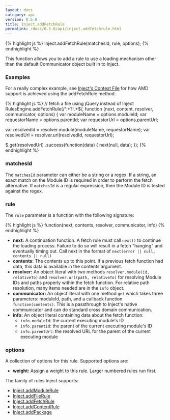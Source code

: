 ```yaml
---
layout: docs
category: api
version: 0.5.0
title: Inject.addFetchRule
permalink: /docs/0.5.0/api/inject.addfetchrule.html
---
```


{% highlight js %}
Inject.addFetchRule(matchesId, rule, options);
{% endhighlight %}

This function allows you to add a rule to use a loading mechanism other than the default Communicator object built in to Inject.

### Examples
For a really complex example, see [Inject's Context File](https://raw.github.com/linkedin/inject/master/src/includes/context.js) for how AMD support is achieved using the addFetchRule method.

{% highlight js %}
// fetch a file using jQuery instead of Inject
RulesEngine.addFetchRule(/^.+?\!.+$/, function (next, content, resolver, communicator, options) {
  var moduleName = options.moduleId;
  var requestorName = options.parentId;
  var requestorUrl = options.parentUrl;
  
  var resolvedId = resolver.module(moduleName, requestorName);
  var resolvedUrl = resolver.url(resolvedId, requestorUrl);
  
  $.get(resolvedUrl)
  .success(function(data) {
    next(null, data);
  });
{% endhighlight %}

### matchesId
The `matchesId` parameter can either be a string or a regex. If a string, an exact match on the Module ID is required in order to perform the fetch alternative. If `matchesId` is a regular expression, then the Module ID is tested against the regex.

### rule
The `rule` parameter is a function with the following signature:

{% highlight js %}
function(next, contents, resolver, communicator, info)
{% endhighlight %}

* **next:** A continuation function. A fetch rule must call `next()` to continue the loading process. Failure to do so will result in a fetch "hanging" and eventually timing out. Call next in the format of `next(error || null, contents || null)`
* **contents:** The contents up to this point. If a previous fetch function had data, this data is available in the contents argument.
* **resolver:** An object literal with two methods `resolver.module(id, relativeTo)` and `resolver.url(path, relativeTo)` for resolving Module IDs and paths properly within the fetch function. For relative path resolution, many items needed are in the `info` object.
* **communicator:** An object literal with one method `get` which takes three parameters: moduleId, path, and a callback function `function(contents)`. This is a passthrough to Inject's native communicator and can do standard cross domain communication.
* **info:** An object literal containing data about the fetch function:
  * `info.moduleId`: the current executing module's ID
  * `info.parentId`: the parent of the current executing module's ID
  * `info.parentUrl`: the resolved URL for the parent of the current executing module

### options
A collection of options for this rule. Supported options are:

* **weight:** Assign a weight to this rule. Larger numbered rules run first.

The family of rules Inject supports:

* [Inject.addModuleRule](/docs/0.5.0/api/inject.addmodulerule.html)
* [Inject.addFileRule](/docs/0.5.0/api/inject.addfilerule.html)
* [Inject.addFetchRule](/docs/0.5.0/api/inject.addfetchrule.html)
* [Inject.addContentRule](/docs/0.5.0/api/inject.addcontentrule.html)
* [Inject.addPackage](/docs/0.5.0/api/inject.addpackage.html)
